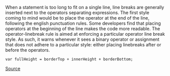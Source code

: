 When a statement is too long to fit on a single line, line breaks are generally inserted next to the operators separating expressions. The first style coming to mind would be to place the operator at the end of the line, following the english punctuation rules.
Some developers find that placing operators at the beginning of the line makes the code more readable.
The operator-linebreak rule is aimed at enforcing a particular operator line break style. As such, it warns whenever it sees a binary operator or assignment that does not adhere to a particular style: either placing linebreaks after or before the operators.

```
var fullHeight = borderTop + innerHeight + borderBottom;

```

[Source](http://eslint.org/docs/rules/operator-linebreak)
